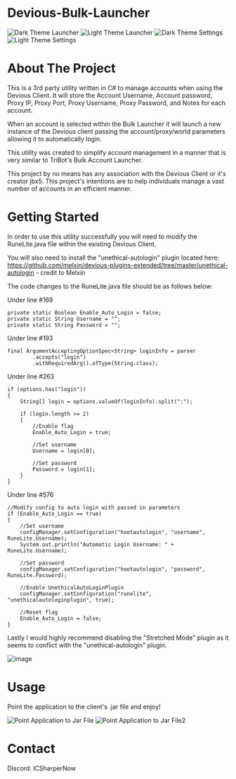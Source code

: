 # Devious-Bulk-Launcher
![Dark Theme Launcher](https://github.com/ICSharperNow/Devious-Bulk-Launcher/assets/58089967/383fab18-99ee-4108-b070-6d35f0b6aa0b)
![Light Theme Launcher](https://github.com/ICSharperNow/Devious-Bulk-Launcher/assets/58089967/fb0923a9-24d3-4691-88ba-19489d32a63a)
![Dark Theme Settings](https://github.com/ICSharperNow/Devious-Bulk-Launcher/assets/58089967/55a19709-e894-4d84-9be2-6f9956ab8393)
![Light Theme Settings](https://github.com/ICSharperNow/Devious-Bulk-Launcher/assets/58089967/eff62d40-4e93-4a83-93a9-4294f1b9883a)

# About The Project

This is a 3rd party utility written in C# to manage accounts when using the Devious Client.
It will store the Account Username, Account password, Proxy IP, Proxy Port, Proxy Username, Proxy Password, and Notes for each account.

When an account is selected within the Bulk Launcher it will launch a new instance of the Devious client passing the account/proxy/world parameters allowing it to automatically login.

This utility was created to simplify account management in a manner that is very similar to TriBot's Bulk Account Launcher.

This project by no means has any association with the Devious Client or it's creator jbx5. This project's intentions are to help individuals manage a vast number of accounts in an efficient manner.

# Getting Started

In order to use this utility successfully you will need to modify the RuneLite.java file within the existing Devious Client.

You will also need to install the "unethical-autologin" plugin located here: https://github.com/melxin/devious-plugins-extended/tree/master/unethical-autologin - credit to Melxin

The code changes to the RuneLite.java file should be as follows below:

Under line #169
```
private static Boolean Enable_Auto_Login = false;
private static String Username = "";
private static String Password = "";
```



Under line #193
```
final ArgumentAcceptingOptionSpec<String> loginInfo = parser
		.accepts("login")
		.withRequiredArg().ofType(String.class);
```



Under line #263
```
if (options.has("login"))
{
  	String[] login = options.valueOf(loginInfo).split(":");

	if (login.length >= 2)
	{
		//Enable flag
		Enable_Auto_Login = true;
		
		//Set username
		Username = login[0];

		//Set password
		Password = login[1];
  	}
}
```



Under line #576
```
//Modify config to auto login with passed in parameters
if (Enable_Auto_Login == true)
{
	//Set username
	configManager.setConfiguration("hootautologin", "username", RuneLite.Username);
	System.out.println("Automatic Login Username: " + RuneLite.Username);

	//Set password
	configManager.setConfiguration("hootautologin", "password", RuneLite.Password);

	//Enable UnethicalAutoLoginPlugin
	configManager.setConfiguration("runelite", "unethicalautologinplugin", true);

	//Reset flag
	Enable_Auto_Login = false;
}
```

Lastly I would highly recommend disabling the "Stretched Mode" plugin as it seems to conflict with the "unethical-autologin" plugin.

![image](https://github.com/ICSharperNow/Devious-Bulk-Launcher/assets/58089967/1d60f381-f894-4046-923b-496a71862a48)


# Usage
Point the application to the client's .jar file and enjoy!

![Point Application to Jar File](https://github.com/ICSharperNow/Devious-Bulk-Launcher/assets/58089967/cae25086-93df-4a2d-8f2f-3671b726ac34)
![Point Application to Jar File2](https://github.com/ICSharperNow/Devious-Bulk-Launcher/assets/58089967/96c02c92-cf90-461e-a74b-110f7e0c1ef7)

# Contact

Discord: ICSharperNow


